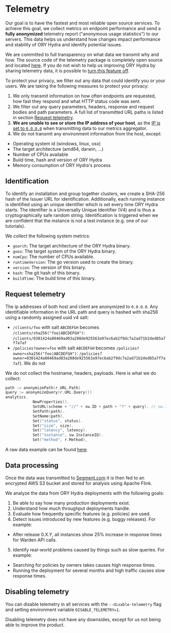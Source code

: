 # Telemetry

Our goal is to have the fastest and most reliable open source services. To achieve this goal,
we collect metrics on endpoint performance and send a **fully anonymized** telemetry report
("anonymous usage statistics") to our servers. This data helps us understand how changes impact performance
and stability of ORY Hydra and identify potential issues.

We are committed to full transparency on what data we transmit why and how. The source code of the telemetry package is completely open source
and located [here](https://github.com/ory/metrics-middleware). If you do not wish to help us improving ORY Hydra
by sharing telemetry data, it is possible to [turn this feature off](#disabling-telemetry).

To protect your privacy, we filter out any data that could identify you or your users. We are taking the following
measures to protect your privacy:

1. We only transmit information on how often endpoints are requested, how fast they respond and what HTTP status code was sent.
2. We filter out any query parameters, headers, response and request bodies and path parameters. A full list of transmitted
URL paths is listed in section [Request telemetry](#request-telemetry).
4. **We are unable to see or store the IP address of your host**, as the
[IP is set to `0.0.0.0`](https://github.com/ory/hydra/tree/master/metrics/middleware.go) when transmitting data to our metrics aggregator.
5. We do not transmit any environment information from the host, except:
  * Operating system id (windows, linux, osx)
  * The target architecture (amd64, darwin, ...)
  * Number of CPUs available
  * Build time, hash and version of ORY Hydra
  * Memory consumption of ORY Hydra's process

## Identification

To identify an installation and group together clusters, we create a SHA-256 hash of the Issuer URL for identification.
Additionally, each running instance is identified using an unique identifier which is set every time ORY Hydra starts. The identifier
is a Universally Unique Identifier (V4) and is thus a cryptographically safe random string. Identification is triggered
when we are confident that the instance is not a test instance (e.g. one of our tutorials).

We collect the following system metrics:

* `goarch`: The target architecture of the ORY Hydra binary.
* `goos`: The target system of the ORY Hydra binary.
* `numCpu`: The number of CPUs available.
* `runtimeVersion`: The go version used to create the binary.
* `version`: The version of this binary.
* `hash`: The git hash of this binary.
* `buildTime`: The build time of this binary.

## Request telemetry

The ip addresses of both host and client are anonymized to `0.0.0.0`. Any identifiable information in the URL path and query is hashed with
sha256 using a randomly assigned uuid v4 salt:

* `/clients/foo` with salt `ABCDEFGH` becomes `/clients/sha256("foo|ABCDEFGH")`: `/clients/0301424a80469ad03a208de925563a97ec6ab2f9dc7a2ad71b2ded85a7f7a7af`
* `/policies?owner=foo` with salt `ABCDEFGH` becomes `/policies?owner=sha256("foo|ABCDEFGH")`: `/policies?owner=0301424a80469ad03a208de925563a97ec6ab2f9dc7a2ad71b2ded85a7f7a7af`). We do not

We do not collect the hostname, headers, payloads. Here is what we do collect:

```go
path := anonymizePath(r.URL.Path)
query := anonymizeQuery(r.URL.Query())
analytics.
			NewProperties().
			SetURL(scheme + "//" + sw.ID + path + "?" + query). // sw.ID is the SHA-256 hash of the Issuer URL
			SetPath(path).
			SetName(path).
			Set("status", status).
			Set("size", size).
			Set("latency", latency).
			Set("instance", sw.InstanceID).
			Set("method", r.Method),
```

A raw data example can be found [here](https://github.com/ory/metrics-middleware).

## Data processing

Once the data was transmitted to [Segment.com](http://segment.com/) it is then fed to an encrypted AWS S3 bucket and stored
for analysis using Apache Flink.

We analyze the data from ORY Hydra deployments with the following goals:

1. Be able to say how many production deployments exist.
2. Understand how much throughput deployments handle.
3. Evaluate how frequently specific features (e.g. policies) are used.
4. Detect issues introduced by new features (e.g. buggy releases). For example:
  * After release 0.X.Y, all instances show 25% increase in response times for Warden API calls.
5. Identify real-world problems caused by things such as slow queries. For example:
  * Searching for policies by owners takes causes high response times.
  * Running the deployment for several months and high traffic causes slow response times.

## Disabling telemetry

You can disable telemetry in all services with the `--disable-telemetry` flag and
setting environment variable `DISABLE_TELEMETRY=1`.

Disabling telemetry does not have any downsides, except for us not being able to improve the product.
